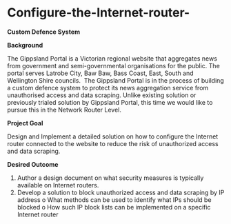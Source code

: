 # Configure-the-Internet-router-
**Custom Defence System**

**Background**

The Gippsland Portal is a Victorian regional website that aggregates news from
government and semi-governmental organisations for the public. The portal serves
Latrobe City, Baw Baw, Bass Coast, East, South and Wellington Shire councils. 
The Gippsland Portal is in the process of building a custom defence system to protect its
news aggregation service from unauthorised access and data scraping.
Unlike existing solution or previously trialed solution by Gippsland Portal, this time we
would like to pursue this in the Network Router Level.

**Project Goal**

Design and Implement a detailed solution on how to configure the Internet router
connected to the website to reduce the risk of unauthorized access and data scraping.

**Desired Outcome**

1. Author a design document on what security measures is typically available on
Internet routers.
2. Develop a solution to block unauthorized access and data scraping by IP address
  o What methods can be used to identify what IPs should be blocked
  o How such IP block lists can be implemented on a specific Internet router




